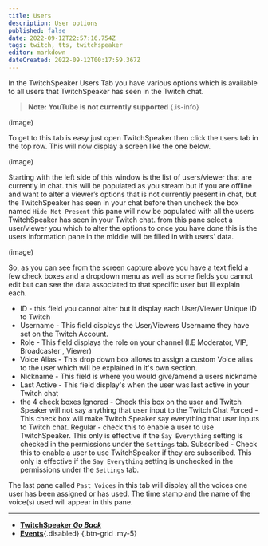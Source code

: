 ```yaml
---
title: Users
description: User options
published: false
date: 2022-09-12T22:57:16.754Z
tags: twitch, tts, twitchspeaker
editor: markdown
dateCreated: 2022-09-12T00:17:59.367Z
---
```


In the TwitchSpeaker Users Tab you have various options which is available to all users that TwitchSpeaker has seen in the Twitch chat. 
>**Note: YouTube is not currently supported** 
{.is-info}


(image)

To get to this tab is easy just open TwitchSpeaker then click the `Users` tab in the top row. This will now display a screen like the one below.

(image) 

Starting with the left side of this window is the list of users/viewer that are currently in chat. this will be populated as you stream but if you are offline and want to alter a viewer’s options that is not currently present in chat, but the TwitchSpeaker has seen in your chat before then uncheck the box named `Hide Not Present` this pane will now be populated with all the users TwitchSpeaker has seen in your Twitch chat. from this pane select a user/viewer you which to alter the options to once you have done this is the users information pane in the middle will be filled in with users’ data. 

(image)

So, as you can see from the screen capture above you have a text field a few check boxes and a dropdown menu as well as some fields you cannot edit but can see the data associated to that specific user but ill explain each. 

- ID - this field you cannot alter but it display each User/Viewer Unique ID to Twitch
- Username - This field displays the User/Viewers Username they have set on the Twitch Account.
- Role - This field displays the role on your channel (I.E Moderator, VIP, Broadcaster , Viewer)
- Voice Alias - This drop down box allows to assign a custom Voice alias to the user which will be explained in it's own section.
- Nickname - This field is where you would give/amend a users nickname 
- Last Active - This field display's when the user was last active in your Twitch chat
- the 4 check boxes
			Ignored - Check this box on the user and  Twitch Speaker will not say anything that user input to the Twitch Chat
      Forced - This check box will make Twitch Speaker say everything that user inputs to Twitch 	chat.
      Regular - check this to enable a user to use TwitchSpeaker. This only is effective if the `Say Everything` setting is checked in the permissions under the `Settings` tab.
      Subscribed -  Check this to enable a user to use TwitchSpeaker if they are subscribed. This only is effective if the `Say Everything` setting is unchecked in the permissions under the `Settings` tab.
      
The last pane called `Past Voices` in this tab will display all the voices one user has been assigned or has used. The time stamp and the name of the voice(s) used will appear in this pane.




***

- [<i class="mdi mdi-chevron-left"></i>**TwitchSpeaker *Go Back***](/en/TwitchSpeaker)
- [<i class="mdi mdi-clock mdi-flip-h text--twitch"></i>**Events**](/en/TwitchSpeaker/Tabs/Events){.disabled}
{.btn-grid .my-5}